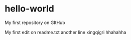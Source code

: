 # hello-world
My first repository on GItHub

My first edit on readme.txt
another line
xingqigri
hhahahha
